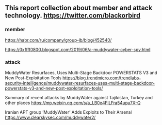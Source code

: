 ## This report collection about member and attack technology. https://twitter.com/blackorbird

### member

https://habr.com/ru/company/group-ib/blog/452540/

https://0xffff0800.blogspot.com/2019/06/a-muddywater-cyber-spy.html

### attack

MuddyWater Resurfaces, Uses Multi-Stage Backdoor POWERSTATS V3 and New Post-Exploitation Tools
https://blog.trendmicro.com/trendlabs-security-intelligence/muddywater-resurfaces-uses-multi-stage-backdoor-powerstats-v3-and-new-post-exploitation-tools/

Summary of recent attacks by MuddyWater against Tajikistan, Turkey and other places
https://mp.weixin.qq.com/s/a_LB0e4FiLFra54upu7X-Q

Iranian APT group ‘MuddyWater’ Adds Exploits to Their Arsenal
https://www.clearskysec.com/muddywater2/
